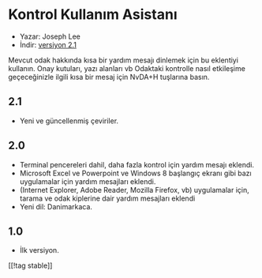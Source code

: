 # Kontrol Kullanım Asistanı #

* Yazar: Joseph Lee
* İndir: [versiyon 2.1][1]

Mevcut odak hakkında kısa bir yardım mesajı dinlemek için bu eklentiyi
kullanın.  Onay kutuları, yazı alanları vb Odaktaki kontrolle nasıl
etkileşime geçeceğinizle ilgili kısa bir mesaj için NvDA+H tuşlarına basın.

## 2.1 ##

* Yeni ve güncellenmiş çeviriler.


## 2.0 ##

* Terminal pencereleri dahil, daha fazla kontrol için yardım mesajı eklendi.
* Microsoft Excel ve Powerpoint ve Windows 8 başlangıç ​​ekranı gibi bazı
  uygulamalar için yardım mesajları eklendi.
* (Internet Explorer, Adobe Reader, Mozilla Firefox, vb) uygulamalar için,
  tarama ve odak kiplerine dair yardım mesajları eklendi
* Yeni dil: Danimarkaca.


## 1.0 ##

* İlk versiyon.

[[!tag stable]]

[1]: http://addons.nvda-project.org/files/get.php?file=cua
